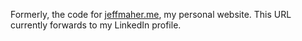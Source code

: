 Formerly, the code for [jeffmaher.me](jeffmaher.me), my personal website. This URL currently forwards to my LinkedIn profile.
